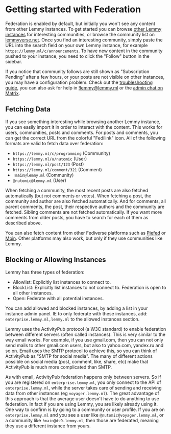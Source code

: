 # Getting started with Federation

Federation is enabled by default, but initially you won't see any content from other Lemmy instances. To get started you can browse [other Lemmy instances](https://join-lemmy.org/instances) for interesting communities, or browse the community list on [lemmyverse.net](https://lemmyverse.net/communities). Once you find an interesting community, simply paste the URL into the search field on your own Lemmy instance, for example `https://lemmy.ml/c/announcements`. To have new content in the community pushed to your instance, you need to click the "Follow" button in the sidebar.

If you notice that community follows are still shown as "Subscription Pending" after a few hours, or your posts are not visible on other instances, you may have a configuration problem. Check out the [troubleshooting guide](troubleshooting.md), you can also ask for help in [!lemmy@lemmy.ml](https://lemmy.ml/c/lemmy) or the [admin chat on Matrix](https://matrix.to/#/#lemmy-support-general:discuss.online).

## Fetching Data

If you see something interesting while browsing another Lemmy instance, you can easily import it in order to interact with the content. This works for users, communities, posts and comments. For posts and comments, you can get the correct URL from the colorful "Fedilink" icon. All of the following formats are valid to fetch data over federation:

- `https://lemmy.ml/c/programming` (Community)
- `https://lemmy.ml/u/nutomic` (User)
- `https://lemmy.ml/post/123` (Post)
- `https://lemmy.ml/comment/321` (Comment)
- `!main@lemmy.ml` (Community)
- `@nutomic@lemmy.ml` (User)

When fetching a community, the most recent posts are also fetched automatically (but not comments or votes). When fetching a post, the community and author are also fetched automatically. And for comments, all parent comments, the post, their respective authors and the community are fetched. Sibling comments are not fetched automatically. If you want more comments from older posts, you have to search for each of them as described above.

You can also fetch content from other Fediverse platforms such as [Piefed](https://join.piefed.social/) or [Mbin](https://joinmbin.org/). Other platforms may also work, but only if they use communities like Lemmy.

## Blocking or Allowing Instances

Lemmy has three types of federation:

- Allowlist: Explicitly list instances to connect to.
- BlockList: Explicitly list instances to not connect to. Federation is open to all other instances.
- Open: Federate with all potential instances.

You can add allowed and blocked instances, by adding a list in your instance admin panel. IE to only federate with these instances, add: `enterprise.lemmy.ml,lemmy.ml` to the allowed instances section.

Lemmy uses the ActivityPub protocol (a W3C standard) to enable federation between different servers (often called instances). This is very similar to the way email works. For example, if you use gmail.com, then you can not only send mails to other gmail.com users, but also to yahoo.com, yandex.ru and so on. Email uses the SMTP protocol to achieve this, so you can think of ActivityPub as "SMTP for social media". The many of different actions possible on social media (post, comment, like, share, etc) make that ActivityPub is much more complicated than SMTP.

As with email, ActivityPub federation happens only between servers. So if you are registered on `enterprise.lemmy.ml`, you only connect to the API of `enterprise.lemmy.ml`, while the server takes care of sending and receiving data from other instances (eg `voyager.lemmy.ml`). The great advantage of this approach is that the average user doesn't have to do anything to use federation. In fact if you are using Lemmy, you are likely already using it. One way to confirm is by going to a community or user profile. If you are on `enterprise.lemmy.ml` and you see a user like `@nutomic@voyager.lemmy.ml`, or a community like `!main@ds9.lemmy.ml`, then those are federated, meaning they use a different instance from yours.
